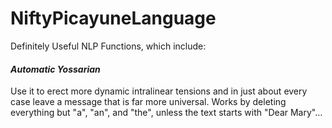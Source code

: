 # NiftyPicayuneLanguage
Definitely Useful NLP Functions, which include:

#### *Automatic Yossarian*
Use it to erect more dynamic intralinear tensions and in just about every case leave a message that is far more universal. Works by deleting everything but "a", "an", and "the", unless the text starts with "Dear Mary"...

